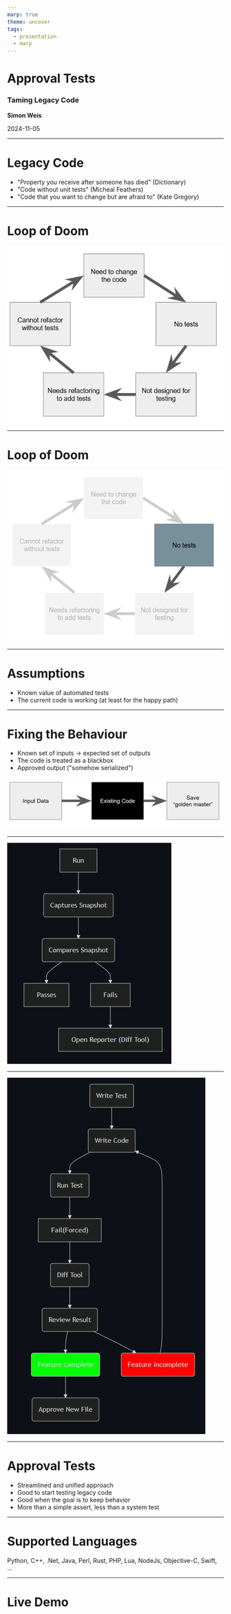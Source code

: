 ```yaml
---
marp: true
theme: uncover
tags:
  - presentation
  - marp
---
```

# Approval Tests

### Taming Legacy Code

**Simon Weis**

2024-11-05

---

# Legacy Code

- "Property you receive after someone has died" (Dictionary)
- "Code without unit tests" (Micheal Feathers)
- "Code that you want to change but are afraid to" (Kate Gregory)

---

# Loop of Doom

![](loop_of_doom_1.png)

---

# Loop of Doom

![](loop_of_doom_2.png)

---

# Assumptions

- Known value of automated tests
- The current code is working (at least for the happy path)

---

# Fixing the Behaviour

- Known set of inputs -> expected set of outputs
- The code is treated as a blackbox
- Approved output ("somehow serialized")

![width:30cm](golden_master.png)

---

![](approvals_workflow.png)

---

![height:17cm](approvals_new_test_workflow.png)

---

# Approval Tests

- Streamlined and unified approach
- Good to start testing legacy code
- Good when the goal is to keep behavior
- More than a simple assert, less than a system test

---

# Supported Languages

Python, C++, .Net, Java, Perl, Rust, PHP, Lua, NodeJs, Objective-C, Swift, ...

---

# Live Demo
